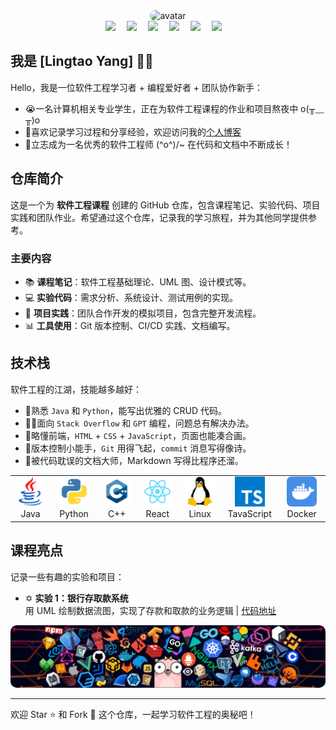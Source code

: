 <div align="center">
    <img src="https://image.weilanx.com/F63893A4-74DA-45C8-BB52-509C40FD275B.png!q60_h512" alt="avatar" style="border-radius: 10px" width="150px" />
</div>

<div align="center">
  <a href="https://www.weilanx.com/"><img src="https://img.shields.io/badge/website-个人博客-orange"></a>&emsp;
  <a href="https://x.com/Lytton514033"><img src="https://img.shields.io/badge/twitter-%E6%8E%A8%E7%89%B9-blue"></a>&emsp;
  <a href="https://www.youtube.com/@zureA-eb3nb"><img src="https://img.shields.io/badge/youtube-%E6%B2%B9%E7%AE%A1-c32136"></a>&emsp;
  <a href="https://blog.csdn.net/2301_76728354"><img src="https://img.shields.io/badge/CSDN-%E5%8D%9A%E5%AE%A2-c32136"></a>&emsp;
  <a href="https://space.bilibili.com/473970050"><img src="https://img.shields.io/badge/bilibili-B%E7%AB%99-ff69b4"></a>&emsp;
  <a href="https://www.zhihu.com/people/linaad"><img src="https://img.shields.io/badge/zhihu-%E7%9F%A5%E4%B9%8E-blue"></a>&emsp;
</div>

我是 [Lingtao Yang] 👨‍💻
---

Hello，我是一位软件工程学习者 + 编程爱好者 + 团队协作新手：
- 😭一名计算机相关专业学生，正在为软件工程课程的作业和项目熬夜中 o(╥﹏╥)o
- 🐳喜欢记录学习过程和分享经验，欢迎访问我的[个人博客](https://www.weilanx.com/)
- 💫立志成为一名优秀的软件工程师 \(^o^)/~ 在代码和文档中不断成长！

## 仓库简介
这是一个为 **软件工程课程** 创建的 GitHub 仓库，包含课程笔记、实验代码、项目实践和团队作业。希望通过这个仓库，记录我的学习旅程，并为其他同学提供参考。

### 主要内容
- 📚 **课程笔记**：软件工程基础理论、UML 图、设计模式等。
- 💻 **实验代码**：需求分析、系统设计、测试用例的实现。
- 🚀 **项目实践**：团队合作开发的模拟项目，包含完整开发流程。
- 📊 **工具使用**：Git 版本控制、CI/CD 实践、文档编写。

## 技术栈
软件工程的江湖，技能越多越好：
- 🥸熟悉 `Java` 和 `Python`，能写出优雅的 CRUD 代码。
- 🧑‍💻面向 `Stack Overflow` 和 `GPT` 编程，问题总有解决办法。
- 🎀略懂前端，`HTML` + `CSS` + `JavaScript`，页面也能凑合画。
- 🎋版本控制小能手，`Git` 用得飞起，`commit` 消息写得像诗。
- 🥘被代码耽误的文档大师，Markdown 写得比程序还溜。

<div align="center">
<table>
  <tr align="center">
    <td align="center" width="96">
      <a href="#技术栈">
        <img src="./assets/java.svg" width="48" height="48" alt="Java" />
      </a>
      <br>Java
    </td>
    <td align="center" width="96">
      <a href="#技术栈">
        <img src="./assets/python.svg" width="48" height="48" alt="Python" />
      </a>
      <br>Python
    </td>
    <td align="center" width="96">
      <a href="#技术栈">
        <img src="./assets/C++.svg" width="48" height="48" alt="C++" />
      </a>
      <br>C++
    </td>
    <td align="center" width="96">
      <a href="#技术栈">
        <img src="./assets/React.svg" width="48" height="48" alt="React" />
      </a>
      <br>React
    </td>
    <td align="center" width="96">
      <a href="#技术栈">
        <img src="./assets/linux.svg" width="48" height="48" alt="Linux" />
      </a>
      <br>Linux
    </td>
    <td align="center" width="96">
      <a href="#技术栈">
        <img src="./assets/typescript.svg" width="48" height="48" alt="TavaScript" />
      </a>
      <br>TavaScript
    </td>
    <td align="center" width="96">
      <a href="#技术栈">
        <img src="./assets/Docker.svg" width="48" height="48" alt="Docker" />
      </a>
      <br>Docker
    </td>
  </tr>
</table>
</div>

## 课程亮点
记录一些有趣的实验和项目：
- ✡️ **实验 1：银行存取款系统**  
  用 UML 绘制数据流图，实现了存款和取款的业务逻辑 | [代码地址](./01银行定期存取款系统.md)

<div align="center">
    <img src="./assets/header_1.png" alt="avatar" style="border-radius: 10px" />
</div>

---

欢迎 Star ⭐ 和 Fork 🍴 这个仓库，一起学习软件工程的奥秘吧！